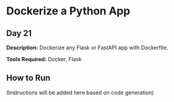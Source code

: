 # Dockerize a Python App

## Day 21

**Description:** Dockerize any Flask or FastAPI app with Dockerfile.

**Tools Required:** Docker, Flask

## How to Run

(Instructions will be added here based on code generation)
